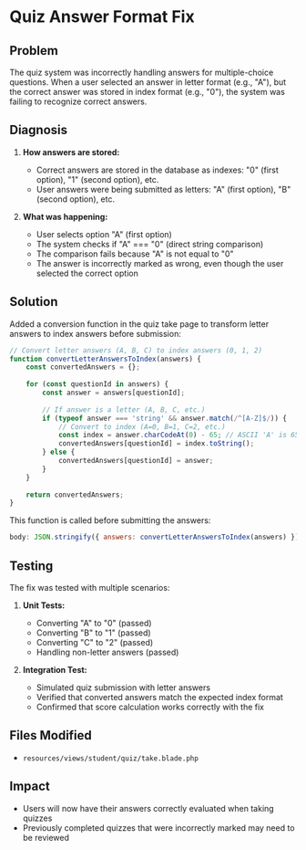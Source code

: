 # Quiz Answer Format Fix

## Problem
The quiz system was incorrectly handling answers for multiple-choice questions. When a user selected an answer in letter format (e.g., "A"), but the correct answer was stored in index format (e.g., "0"), the system was failing to recognize correct answers.

## Diagnosis

1. **How answers are stored:**
   - Correct answers are stored in the database as indexes: "0" (first option), "1" (second option), etc.
   - User answers were being submitted as letters: "A" (first option), "B" (second option), etc.

2. **What was happening:**
   - User selects option "A" (first option)
   - The system checks if "A" === "0" (direct string comparison)
   - The comparison fails because "A" is not equal to "0"
   - The answer is incorrectly marked as wrong, even though the user selected the correct option

## Solution

Added a conversion function in the quiz take page to transform letter answers to index answers before submission:

```javascript
// Convert letter answers (A, B, C) to index answers (0, 1, 2)
function convertLetterAnswersToIndex(answers) {
    const convertedAnswers = {};
    
    for (const questionId in answers) {
        const answer = answers[questionId];
        
        // If answer is a letter (A, B, C, etc.)
        if (typeof answer === 'string' && answer.match(/^[A-Z]$/)) {
            // Convert to index (A=0, B=1, C=2, etc.)
            const index = answer.charCodeAt(0) - 65; // ASCII 'A' is 65
            convertedAnswers[questionId] = index.toString();
        } else {
            convertedAnswers[questionId] = answer;
        }
    }
    
    return convertedAnswers;
}
```

This function is called before submitting the answers:
```javascript
body: JSON.stringify({ answers: convertLetterAnswersToIndex(answers) })
```

## Testing

The fix was tested with multiple scenarios:

1. **Unit Tests:**
   - Converting "A" to "0" (passed)
   - Converting "B" to "1" (passed)
   - Converting "C" to "2" (passed)
   - Handling non-letter answers (passed)

2. **Integration Test:**
   - Simulated quiz submission with letter answers
   - Verified that converted answers match the expected index format
   - Confirmed that score calculation works correctly with the fix

## Files Modified

- `resources/views/student/quiz/take.blade.php`

## Impact

- Users will now have their answers correctly evaluated when taking quizzes
- Previously completed quizzes that were incorrectly marked may need to be reviewed
